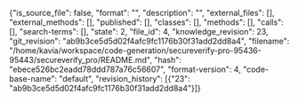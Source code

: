 {"is_source_file": false, "format": "", "description": "", "external_files": [], "external_methods": [], "published": [], "classes": [], "methods": [], "calls": [], "search-terms": [], "state": 2, "file_id": 4, "knowledge_revision": 23, "git_revision": "ab9b3ce5d5d02f4afc9fc1176b30f31add2dd8a4", "filename": "/home/kavia/workspace/code-generation/secureverify-pro-95436-95443/secureverify_pro/README.md", "hash": "ebece526bc2eadd78ddd787a76c56607", "format-version": 4, "code-base-name": "default", "revision_history": [{"23": "ab9b3ce5d5d02f4afc9fc1176b30f31add2dd8a4"}]}